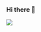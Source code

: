 ### Hi there 👋


 <img src="https://github-readme-stats.vercel.app/api?username=Hchmn&&show_icons=true&title_color=ffffff&icon_color=bb2acf&text_color=daf7dc&bg_color=151515">
